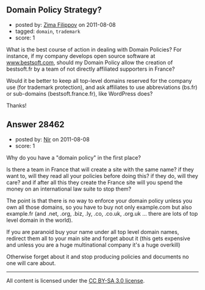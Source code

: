 ## Domain Policy Strategy?

- posted by: [Zima Filippov](https://stackexchange.com/users/-1/12528-zima-filippov) on 2011-08-08
- tagged: `domain`, `trademark`
- score: 1

What is the best course of action in dealing with Domain Policies? For instance, if my company develops open source software at www.bestsoft.com, should my Domain Policy allow the creation of bestsoft.fr by a team of not directly affiliated supporters in France?

Would it be better to keep all top-level domains reserved for the company use (for trademark protection), and ask affiliates to use abbreviations (bs.fr) or sub-domains (bestsoft.france.fr), like WordPress does?

Thanks!


## Answer 28462

- posted by: [Nir](https://stackexchange.com/users/-1/4237-nir) on 2011-08-08
- score: 1

Why do you have a "domain policy" in the first place?

Is there a team in France that will create a site with the same name? if they want to, will they read all your policies before doing this? if they do, will they care? and if after all this they create the France site will you spend the money on an international law suite to stop them?

The point is that there is no way to enforce your domain policy unless you own all those domains, so you have to buy not only example.com but also example.fr (and .net, .org, .biz, .ly, .co, .co.uk, .org.uk ... there are lots of top level domain in the world).

If you are paranoid buy your name under all top level domain names, redirect them all to your main site and forget about it (this gets expensive and unless you are a huge multinational company it's a huge overkill) 

Otherwise forget about it and stop producing policies and documents no one will care about.





---

All content is licensed under the [CC BY-SA 3.0 license](https://creativecommons.org/licenses/by-sa/3.0/).
